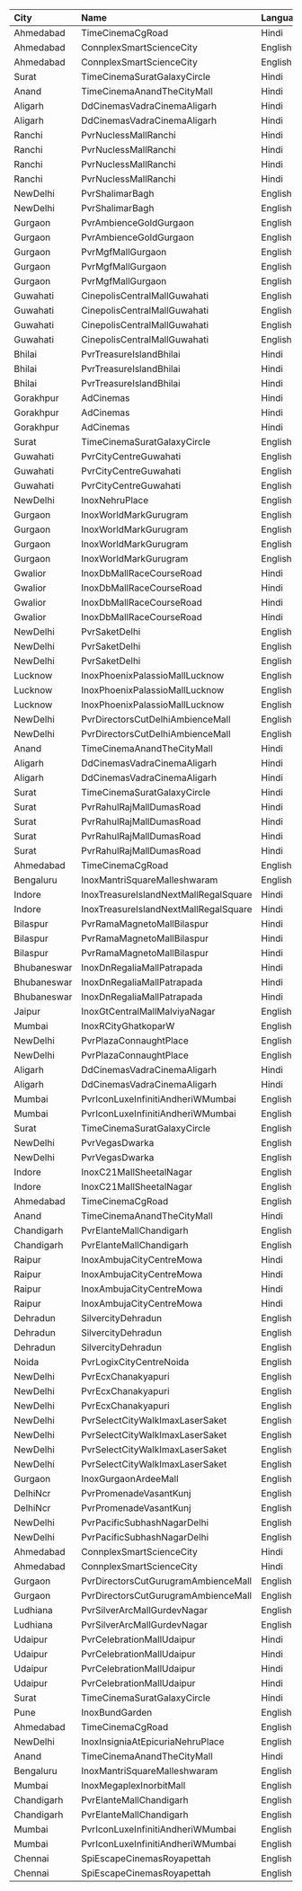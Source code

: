 | City        | Name                                  | Language |  Time | Type             |  Price | Capacity | Booked |
| :---------- | :------------------------------------ | :------- | ----: | :--------------- | -----: | -------: | -----: |
| Ahmedabad   | TimeCinemaCgRoad                      | Hindi    | 09:15 | Standard180      |   180₹ |      108 |      8 |
| Ahmedabad   | ConnplexSmartScienceCity              | English  | 10:00 | Miller           |   140₹ |      100 |      0 |
| Ahmedabad   | ConnplexSmartScienceCity              | English  | 10:00 | Lounger          |   140₹ |      100 |      0 |
| Surat       | TimeCinemaSuratGalaxyCircle           | Hindi    | 10:15 | Sofa180          |   180₹ |       34 |      0 |
| Anand       | TimeCinemaAnandTheCityMall            | Hindi    | 10:15 | Standard100      |   100₹ |      131 |     31 |
| Aligarh     | DdCinemasVadraCinemaAligarh           | Hindi    | 10:30 | ClubRecliner     |   450₹ |      100 |      0 |
| Aligarh     | DdCinemasVadraCinemaAligarh           | Hindi    | 10:30 | PremierRocker    |   110₹ |      100 |      0 |
| Ranchi      | PvrNuclessMallRanchi                  | Hindi    | 10:35 | Classic          |   190₹ |       17 |      0 |
| Ranchi      | PvrNuclessMallRanchi                  | Hindi    | 10:35 | Prime            |   220₹ |       30 |      2 |
| Ranchi      | PvrNuclessMallRanchi                  | Hindi    | 10:35 | Recliner         |   440₹ |        6 |      4 |
| Ranchi      | PvrNuclessMallRanchi                  | Hindi    | 10:35 | ClassicPlus      |   190₹ |       68 |      0 |
| NewDelhi    | PvrShalimarBagh                       | English  | 11:00 | Classic          |   270₹ |       67 |      0 |
| NewDelhi    | PvrShalimarBagh                       | English  | 11:00 | Prime            |   320₹ |       37 |      1 |
| Gurgaon     | PvrAmbienceGoldGurgaon                | English  | 11:00 | Platinum         |   600₹ |       14 |      2 |
| Gurgaon     | PvrAmbienceGoldGurgaon                | English  | 11:00 | PlatinumSuperior |   600₹ |        8 |      0 |
| Gurgaon     | PvrMgfMallGurgaon                     | English  | 11:00 | Classic          |   180₹ |       47 |      0 |
| Gurgaon     | PvrMgfMallGurgaon                     | English  | 11:00 | Prime            |   180₹ |       13 |      0 |
| Gurgaon     | PvrMgfMallGurgaon                     | English  | 11:00 | Recliner         |   280₹ |        8 |      0 |
| Guwahati    | CinepolisCentralMallGuwahati          | English  | 11:15 | Normal           |   130₹ |       13 |      0 |
| Guwahati    | CinepolisCentralMallGuwahati          | English  | 11:15 | Executive        |   150₹ |       62 |      0 |
| Guwahati    | CinepolisCentralMallGuwahati          | English  | 11:15 | Premium          |   170₹ |       26 |      0 |
| Guwahati    | CinepolisCentralMallGuwahati          | English  | 11:15 | Vip              |   350₹ |        4 |      0 |
| Bhilai      | PvrTreasureIslandBhilai               | Hindi    | 11:15 | Classic          |   112₹ |       30 |      0 |
| Bhilai      | PvrTreasureIslandBhilai               | Hindi    | 11:15 | Prime            |   160₹ |       79 |      0 |
| Bhilai      | PvrTreasureIslandBhilai               | Hindi    | 11:15 | PrimePlus        |   230₹ |       41 |     13 |
| Gorakhpur   | AdCinemas                             | Hindi    | 11:45 | Platinum         |   150₹ |       64 |      0 |
| Gorakhpur   | AdCinemas                             | Hindi    | 11:45 | Diamond          |   130₹ |       23 |      0 |
| Gorakhpur   | AdCinemas                             | Hindi    | 11:45 | Gold             |   110₹ |       20 |      0 |
| Surat       | TimeCinemaSuratGalaxyCircle           | English  | 11:45 | Standard140      |   140₹ |       96 |      0 |
| Guwahati    | PvrCityCentreGuwahati                 | English  | 11:50 | Classic          |   190₹ |       44 |     22 |
| Guwahati    | PvrCityCentreGuwahati                 | English  | 11:50 | Prime            |   200₹ |      107 |     55 |
| Guwahati    | PvrCityCentreGuwahati                 | English  | 11:50 | PrimePlus        |   230₹ |       14 |     10 |
| NewDelhi    | InoxNehruPlace                        | English  | 12:00 | Normal           |   354₹ |       81 |      0 |
| Gurgaon     | InoxWorldMarkGurugram                 | English  | 12:00 | Club             |   200₹ |       32 |      0 |
| Gurgaon     | InoxWorldMarkGurugram                 | English  | 12:00 | Executive        |   180₹ |       13 |      0 |
| Gurgaon     | InoxWorldMarkGurugram                 | English  | 12:00 | RoyalRecliner    |   450₹ |        2 |      0 |
| Gurgaon     | InoxWorldMarkGurugram                 | English  | 12:00 | Royal            |   220₹ |       14 |      0 |
| Gwalior     | InoxDbMallRaceCourseRoad              | Hindi    | 12:05 | Club             |   150₹ |       48 |      0 |
| Gwalior     | InoxDbMallRaceCourseRoad              | Hindi    | 12:05 | Executive        |   150₹ |       24 |      0 |
| Gwalior     | InoxDbMallRaceCourseRoad              | Hindi    | 12:05 | RoyaleRecliners  |   250₹ |        5 |      0 |
| Gwalior     | InoxDbMallRaceCourseRoad              | Hindi    | 12:05 | Royale           |   150₹ |       49 |      0 |
| NewDelhi    | PvrSaketDelhi                         | English  | 12:05 | Classic          |   195₹ |      128 |     66 |
| NewDelhi    | PvrSaketDelhi                         | English  | 12:05 | Prime            |   240₹ |      117 |     60 |
| NewDelhi    | PvrSaketDelhi                         | English  | 12:05 | Recliner         |   420₹ |       12 |      7 |
| Lucknow     | InoxPhoenixPalassioMallLucknow        | English  | 12:10 | Club             |   150₹ |       27 |      0 |
| Lucknow     | InoxPhoenixPalassioMallLucknow        | English  | 12:10 | Executive        |   150₹ |       10 |      0 |
| Lucknow     | InoxPhoenixPalassioMallLucknow        | English  | 12:10 | Royale           |   170₹ |       28 |      0 |
| NewDelhi    | PvrDirectorsCutDelhiAmbienceMall      | English  | 12:20 | Platinum         | 1,000₹ |        9 |      3 |
| NewDelhi    | PvrDirectorsCutDelhiAmbienceMall      | English  | 12:20 | PlatinumSuperior | 1,200₹ |        3 |      2 |
| Anand       | TimeCinemaAnandTheCityMall            | Hindi    | 12:45 | Standard100      |   100₹ |      131 |     31 |
| Aligarh     | DdCinemasVadraCinemaAligarh           | Hindi    | 13:00 | ClubRecliner     |   450₹ |      100 |      0 |
| Aligarh     | DdCinemasVadraCinemaAligarh           | Hindi    | 13:00 | PremierRocker    |   180₹ |      100 |      0 |
| Surat       | TimeCinemaSuratGalaxyCircle           | Hindi    | 13:00 | Sofa220          |   220₹ |       34 |      0 |
| Surat       | PvrRahulRajMallDumasRoad              | Hindi    | 13:00 | Recliner         |   320₹ |       24 |      0 |
| Surat       | PvrRahulRajMallDumasRoad              | Hindi    | 13:00 | Prime            |   160₹ |       72 |     19 |
| Surat       | PvrRahulRajMallDumasRoad              | Hindi    | 13:00 | ClassicPlus      |   140₹ |       30 |      0 |
| Surat       | PvrRahulRajMallDumasRoad              | Hindi    | 13:00 | Classic          |   140₹ |       30 |      0 |
| Ahmedabad   | TimeCinemaCgRoad                      | English  | 13:15 | Standard200      |   200₹ |      108 |      8 |
| Bengaluru   | InoxMantriSquareMalleshwaram          | English  | 14:20 | Insignia         |   480₹ |       34 |      0 |
| Indore      | InoxTreasureIslandNextMallRegalSquare | Hindi    | 14:30 | Club             |   170₹ |      246 |      0 |
| Indore      | InoxTreasureIslandNextMallRegalSquare | Hindi    | 14:30 | Executive        |   150₹ |       49 |      0 |
| Bilaspur    | PvrRamaMagnetoMallBilaspur            | Hindi    | 14:45 | Classic          |   160₹ |       36 |      0 |
| Bilaspur    | PvrRamaMagnetoMallBilaspur            | Hindi    | 14:45 | Prime            |   200₹ |       58 |     13 |
| Bilaspur    | PvrRamaMagnetoMallBilaspur            | Hindi    | 14:45 | PrimePlus        |   360₹ |       10 |      7 |
| Bhubaneswar | InoxDnRegaliaMallPatrapada            | Hindi    | 14:50 | Club             |   140₹ |       20 |      0 |
| Bhubaneswar | InoxDnRegaliaMallPatrapada            | Hindi    | 14:50 | Executive        |   140₹ |       10 |      0 |
| Bhubaneswar | InoxDnRegaliaMallPatrapada            | Hindi    | 14:50 | Royal            |   140₹ |       30 |      0 |
| Jaipur      | InoxGtCentralMallMalviyaNagar         | English  | 15:15 | Insignia         |   400₹ |       15 |      0 |
| Mumbai      | InoxRCityGhatkoparW                   | English  | 15:15 | Insignia         |   450₹ |       19 |      0 |
| NewDelhi    | PvrPlazaConnaughtPlace                | English  | 15:20 | Prime            |   420₹ |       50 |     11 |
| NewDelhi    | PvrPlazaConnaughtPlace                | English  | 15:20 | Classic          |   400₹ |      100 |      4 |
| Aligarh     | DdCinemasVadraCinemaAligarh           | Hindi    | 15:30 | ClubRecliner     |   450₹ |      100 |      0 |
| Aligarh     | DdCinemasVadraCinemaAligarh           | Hindi    | 15:30 | PremierRocker    |   180₹ |      100 |      0 |
| Mumbai      | PvrIconLuxeInfinitiAndheriWMumbai     | English  | 15:45 | Luxe             |   400₹ |       51 |     26 |
| Mumbai      | PvrIconLuxeInfinitiAndheriWMumbai     | English  | 15:45 | DboxLuxe         |   500₹ |       33 |     20 |
| Surat       | TimeCinemaSuratGalaxyCircle           | English  | 15:50 | Sofa250          |   250₹ |       34 |      0 |
| NewDelhi    | PvrVegasDwarka                        | English  | 15:55 | Prime            |   450₹ |        7 |      1 |
| NewDelhi    | PvrVegasDwarka                        | English  | 15:55 | Classic          |   345₹ |       60 |      4 |
| Indore      | InoxC21MallSheetalNagar               | English  | 16:00 | Cl               |   220₹ |       33 |      0 |
| Indore      | InoxC21MallSheetalNagar               | English  | 16:00 | Ry               |   220₹ |       62 |      0 |
| Ahmedabad   | TimeCinemaCgRoad                      | English  | 16:00 | Sofa280          |   280₹ |       84 |      0 |
| Anand       | TimeCinemaAnandTheCityMall            | Hindi    | 16:00 | Standard100      |   100₹ |      127 |     27 |
| Chandigarh  | PvrElanteMallChandigarh               | English  | 16:10 | Classic          |   212₹ |       70 |      6 |
| Chandigarh  | PvrElanteMallChandigarh               | English  | 16:10 | Recliner         |   599₹ |       13 |      4 |
| Raipur      | InoxAmbujaCityCentreMowa              | Hindi    | 16:15 | Club             |   112₹ |      178 |      0 |
| Raipur      | InoxAmbujaCityCentreMowa              | Hindi    | 16:15 | Executive        |    90₹ |       36 |      0 |
| Raipur      | InoxAmbujaCityCentreMowa              | Hindi    | 16:15 | RoyalRecliner    |   330₹ |       16 |      0 |
| Raipur      | InoxAmbujaCityCentreMowa              | Hindi    | 16:15 | Royal            |   140₹ |       24 |      0 |
| Dehradun    | SilvercityDehradun                    | English  | 16:30 | Gold             |    99₹ |      178 |      0 |
| Dehradun    | SilvercityDehradun                    | English  | 16:30 | Platinum         |   149₹ |       11 |      0 |
| Dehradun    | SilvercityDehradun                    | English  | 16:30 | Silver           |    99₹ |       68 |      0 |
| Noida       | PvrLogixCityCentreNoida               | English  | 18:00 | Classic          |   350₹ |       49 |     10 |
| NewDelhi    | PvrEcxChanakyapuri                    | English  | 18:30 | Classic          |   380₹ |        8 |      0 |
| NewDelhi    | PvrEcxChanakyapuri                    | English  | 18:30 | Prime            |   430₹ |       75 |      6 |
| NewDelhi    | PvrEcxChanakyapuri                    | English  | 18:30 | PrimePlus        |   480₹ |       20 |      0 |
| NewDelhi    | PvrSelectCityWalkImaxLaserSaket       | English  | 18:40 | LoungerNormal    |   330₹ |        5 |      0 |
| NewDelhi    | PvrSelectCityWalkImaxLaserSaket       | English  | 18:40 | ClassicNormal    |   280₹ |       65 |      0 |
| NewDelhi    | PvrSelectCityWalkImaxLaserSaket       | English  | 18:40 | Prime            |   330₹ |       70 |      2 |
| NewDelhi    | PvrSelectCityWalkImaxLaserSaket       | English  | 18:40 | ReclinersNormal  |   800₹ |        9 |      0 |
| Gurgaon     | InoxGurgaonArdeeMall                  | English  | 18:45 | Insignia         |   750₹ |        4 |      0 |
| DelhiNcr    | PvrPromenadeVasantKunj                | English  | 18:45 | Classic          |   440₹ |       50 |     29 |
| DelhiNcr    | PvrPromenadeVasantKunj                | English  | 18:45 | Prime            |   470₹ |       44 |     28 |
| NewDelhi    | PvrPacificSubhashNagarDelhi           | English  | 18:50 | Prime            |   480₹ |       52 |      3 |
| NewDelhi    | PvrPacificSubhashNagarDelhi           | English  | 18:50 | PrimePlus        |   480₹ |       18 |      8 |
| Ahmedabad   | ConnplexSmartScienceCity              | Hindi    | 19:00 | Miller           |   160₹ |      100 |      0 |
| Ahmedabad   | ConnplexSmartScienceCity              | Hindi    | 19:00 | Lounger          |   140₹ |      100 |      0 |
| Gurgaon     | PvrDirectorsCutGurugramAmbienceMall   | English  | 19:00 | Platinum         |   900₹ |       27 |      4 |
| Gurgaon     | PvrDirectorsCutGurugramAmbienceMall   | English  | 19:00 | PlatinumSuperior | 1,100₹ |        8 |      0 |
| Ludhiana    | PvrSilverArcMallGurdevNagar           | English  | 19:05 | Prime            |   300₹ |       15 |      0 |
| Ludhiana    | PvrSilverArcMallGurdevNagar           | English  | 19:05 | Classic          |   260₹ |       53 |      0 |
| Udaipur     | PvrCelebrationMallUdaipur             | Hindi    | 19:10 | Classic          |   160₹ |       26 |      0 |
| Udaipur     | PvrCelebrationMallUdaipur             | Hindi    | 19:10 | Prime            |   190₹ |       78 |      0 |
| Udaipur     | PvrCelebrationMallUdaipur             | Hindi    | 19:10 | PrimePlus        |   230₹ |       26 |      2 |
| Udaipur     | PvrCelebrationMallUdaipur             | Hindi    | 19:10 | Recliner         |   320₹ |       13 |      6 |
| Surat       | TimeCinemaSuratGalaxyCircle           | Hindi    | 19:15 | Standard200      |   200₹ |       96 |      0 |
| Pune        | InoxBundGarden                        | English  | 19:15 | Royale           |   400₹ |        6 |      0 |
| Ahmedabad   | TimeCinemaCgRoad                      | English  | 19:20 | Standard280      |   280₹ |       84 |      0 |
| NewDelhi    | InoxInsigniaAtEpicuriaNehruPlace      | English  | 19:30 | Insignia         |   829₹ |       12 |      0 |
| Anand       | TimeCinemaAnandTheCityMall            | Hindi    | 19:30 | Standard100      |   100₹ |      142 |     42 |
| Bengaluru   | InoxMantriSquareMalleshwaram          | English  | 21:00 | Insignia         |   600₹ |       33 |      0 |
| Mumbai      | InoxMegaplexInorbitMall               | English  | 21:00 | Insignia         |   450₹ |        1 |      0 |
| Chandigarh  | PvrElanteMallChandigarh               | English  | 21:15 | Classic          |   212₹ |       70 |      0 |
| Chandigarh  | PvrElanteMallChandigarh               | English  | 21:15 | Recliner         |   599₹ |       13 |      0 |
| Mumbai      | PvrIconLuxeInfinitiAndheriWMumbai     | English  | 22:00 | Luxe             |   450₹ |       51 |     27 |
| Mumbai      | PvrIconLuxeInfinitiAndheriWMumbai     | English  | 22:00 | DboxLuxe         |   550₹ |       33 |     22 |
| Chennai     | SpiEscapeCinemasRoyapettah            | English  | 22:15 | Elite            |   211₹ |       50 |     50 |
| Chennai     | SpiEscapeCinemasRoyapettah            | English  | 22:15 | Budget           |    66₹ |        5 |      5 |